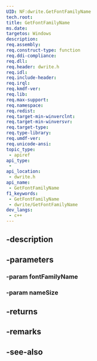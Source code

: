```yaml
---
UID: NF:dwrite.GetFontFamilyName
tech.root: 
title: GetFontFamilyName
ms.date: 
targetos: Windows
description: 
req.assembly: 
req.construct-type: function
req.ddi-compliance: 
req.dll: 
req.header: dwrite.h
req.idl: 
req.include-header: 
req.irql: 
req.kmdf-ver: 
req.lib: 
req.max-support: 
req.namespace: 
req.redist: 
req.target-min-winverclnt: 
req.target-min-winversvr: 
req.target-type: 
req.type-library: 
req.umdf-ver: 
req.unicode-ansi: 
topic_type:
 - apiref
api_type:
 - 
api_location:
 - dwrite.h
api_name:
 - GetFontFamilyName
f1_keywords:
 - GetFontFamilyName
 - dwrite/GetFontFamilyName
dev_langs:
 - c++
---
```


## -description

## -parameters

### -param fontFamilyName

### -param nameSize

## -returns

## -remarks

## -see-also

